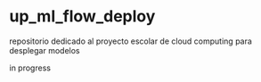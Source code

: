 # up_ml_flow_deploy
repositorio dedicado al proyecto escolar de cloud computing para desplegar modelos

in progress
